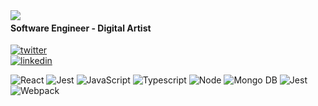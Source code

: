 <img align="left" src="https://doomlair.rocks/assets/imgs/OrbAnim1.gif">

#### Software Engineer - Digital Artist
 
[![twitter](https://img.shields.io/badge/-@mr__doomus-313131?style=flat-square&labelColor=313131&logo=twitter&logoColor=white&color=313131)](https://twitter.com/mr_doomus)  
[![linkedin](https://img.shields.io/badge/-@camilovj-313131?style=flat-square&labelColor=313131&logo=LinkedIn&logoColor=white&color=313131)](https://linkedin.com/in/camilovj)  

<img src="https://img.shields.io/badge/-React%20JS-61DAFB?logo=react&logoColor=white&labelColor=61DAFB" alt="React" /> <img src="https://img.shields.io/badge/-Redux-764ABC?logo=redux&logoColor=white&labelColor=764ABC" alt="Jest" /> <img src="https://img.shields.io/badge/-JavaScript-F7DF1E?logo=javascript&logoColor=white&labelColor=F7DF1E" alt="JavaScript" /> <img src="https://img.shields.io/badge/-TypeScript-007ACC?logo=typescript&logoColor=white&labelColor=007ACC" alt="Typescript" /> <img src="https://img.shields.io/badge/-Node-green?logo=node.js&logoColor=white&labelColor=green" alt="Node" /> <img src="https://img.shields.io/badge/-Mongo_DB-13AA52?logo=mongodb&logoColor=white&labelColor=13AA52" alt="Mongo DB" /> <img src="https://img.shields.io/badge/-Jest-C21325?logo=jest&logoColor=white&labelColor=C21325" alt="Jest" /> <img src="https://img.shields.io/badge/-Webpack-2496ED?logo=webpack&logoColor=white&labelColor=2496ED" alt="Webpack" />
